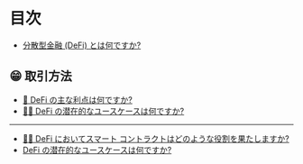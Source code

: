 <h1>目次</h1>
<ul>
<li><a href="README.md">分散型金融 (DeFi) とは何ですか? </a></li>
</ul>
<h2>😁 取引方法</h2>
<ul>
<li><a href="ru-he-jiao-yi/defi-de-zhu-yao-you-shi-shi-shi-mo.md">👭 DeFi の主な利点は何ですか? </a></li>
<li><a href="ru-he-jiao-yi/defi-you-na-xie-qian-zai-yong-li.md">🧑🎨 DeFi の潜在的なユースケースは何ですか? </a></li>
</ul>
<hr />
<ul>
<li><a href="zhi-neng-he-yue-zai-defi-zhong-ban-yan-shi-mo-jiao-se.md">👩🏫 DeFi においてスマート コントラクトはどのような役割を果たしますか? </a></li>
<li><a href="defi-you-na-xie-qian-zai-yong-li.md">DeFi の潜在的なユースケースは何ですか? </a></li>
</ul>